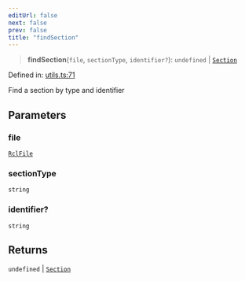```yaml
---
editUrl: false
next: false
prev: false
title: "findSection"
---
```


> **findSection**(`file`, `sectionType`, `identifier?`): `undefined` \| [`Section`](/api/ast/interfaces/section/)

Defined in: [utils.ts:71](https://github.com/rcs-agents/rcs-lang/blob/68cb652ba691370490e2f22c44219c82067584e3/packages/ast/src/utils.ts#L71)

Find a section by type and identifier

## Parameters

### file

[`RclFile`](/api/ast/interfaces/rclfile/)

### sectionType

`string`

### identifier?

`string`

## Returns

`undefined` \| [`Section`](/api/ast/interfaces/section/)
